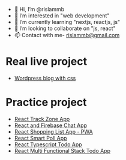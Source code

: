 - 👋 Hi, I’m @rislammb
- 👀 I’m interested in "web development"
- 🌱 I’m currently learning "nextjs, reactjs, js"
- 💞️ I’m looking to collaborate on "js, react"
- 📫 Contact with me- rislammb@gmail.com

# Real live project
- [Wordpress blog with css](https://appsumomegadeals.com/)

# Practice project
- [React Track Zone App](https://fsa-track-zone.netlify.app/)
- [React and Firebase Chat App](https://rislam-chat.web.app/)
- [React Shopping List App - PWA](https://r-shopping.netlify.app/)
- [React Smart Poll App](https://rislam-poll.netlify.app/)
- [React Typescript Todo App](https://r-ts-todo.netlify.app/)
- [React Multi Functional Stack Todo App](https://rislam-stack-todo.netlify.app/)

<!---
rislammb/rislammb is a ✨ special ✨ repository because its `README.md` (this file) appears on your GitHub profile.
You can click the Preview link to take a look at your changes.
--->
